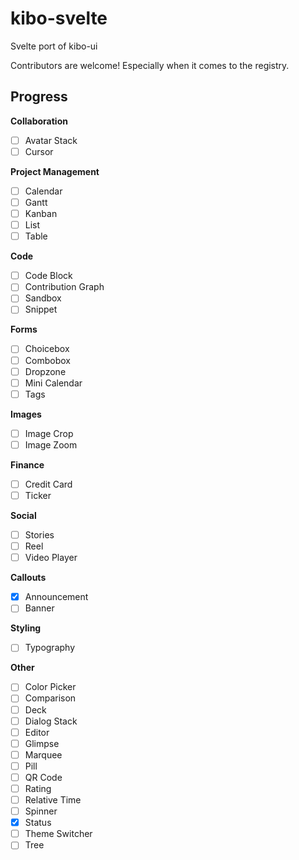 # kibo-svelte

Svelte port of kibo-ui

Contributors are welcome! Especially when it comes to the registry.



## Progress

__Collaboration__

- [ ] Avatar Stack
- [ ] Cursor

__Project Management__

- [ ] Calendar
- [ ] Gantt
- [ ] Kanban
- [ ] List
- [ ] Table

__Code__

- [ ] Code Block
- [ ] Contribution Graph
- [ ] Sandbox
- [ ] Snippet

__Forms__

- [ ] Choicebox
- [ ] Combobox
- [ ] Dropzone
- [ ] Mini Calendar
- [ ] Tags

__Images__

- [ ] Image Crop
- [ ] Image Zoom

__Finance__

- [ ] Credit Card
- [ ] Ticker

__Social__

- [ ] Stories
- [ ] Reel
- [ ] Video Player

__Callouts__

- [x] Announcement
- [ ] Banner

__Styling__

- [ ] Typography

__Other__

- [ ] Color Picker
- [ ] Comparison
- [ ] Deck
- [ ] Dialog Stack
- [ ] Editor
- [ ] Glimpse
- [ ] Marquee
- [ ] Pill
- [ ] QR Code
- [ ] Rating
- [ ] Relative Time
- [ ] Spinner
- [x] Status
- [ ] Theme Switcher
- [ ] Tree
